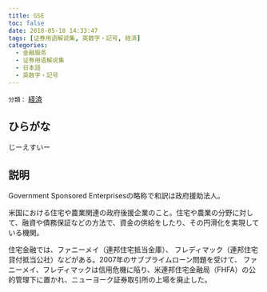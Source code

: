 ```yaml
---
title: GSE
toc: false
date: 2018-05-18 14:33:47
tags: [证券用语解说集, 英数字・記号, 経済]
categories:
  - 金融服务
  - 证券用语解说集
  - 日本語
  - 英数字・記号
---
```


`分類：` [経済](/tags/経済/)

## ひらがな

じーえすいー

## 説明

Government Sponsored Enterprisesの略称で和訳は政府援助法人。

米国における住宅や農業関連の政府後援企業のこと。住宅や農業の分野に対して、融資や債務保証などの方法で、資金の供給をしたり、その円滑化を実現している機関。

住宅金融では、ファニーメイ（連邦住宅抵当金庫）、 フレディマック（連邦住宅貸付抵当公社）などがある。2007年のサブプライムローン問題を受けて、 ファニーメイ、フレディマックは信用危機に陥り、米連邦住宅金融局（FHFA）の公的管理下に置かれ、ニューヨーク証券取引所の上場を廃止した。
